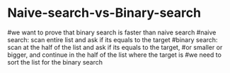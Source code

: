 # Naive-search-vs-Binary-search
#we want to prove that binary search is faster than naive search
#naive search: scan entire list and ask if its equals to the target
#binary search: scan at the half of the list and ask if its equals to the target,
#or smaller or bigger, and continue in the half of the list where the target is
#we need to sort the list for the binary search
